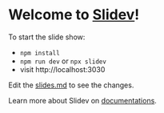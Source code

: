 # Welcome to [Slidev](https://github.com/slidevjs/slidev)!

To start the slide show:

- `npm install`
- `npm run dev` or `npx slidev`
- visit http://localhost:3030

Edit the [slides.md](./slides.md) to see the changes.

Learn more about Slidev on [documentations](https://sli.dev/).

